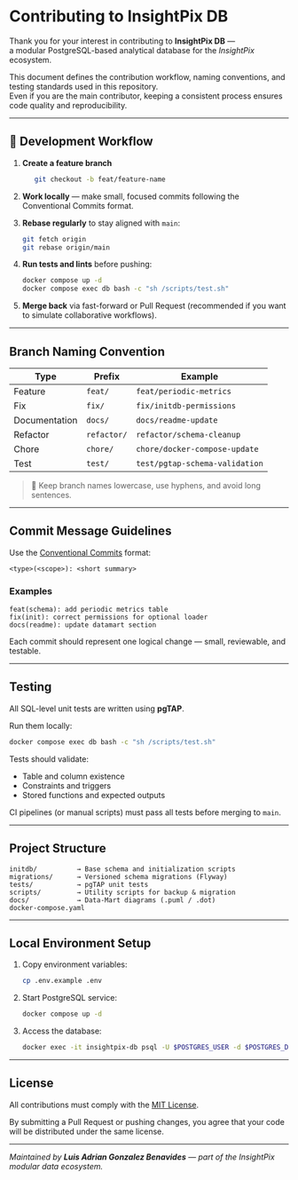 # Contributing to InsightPix DB

Thank you for your interest in contributing to **InsightPix DB** —  
a modular PostgreSQL-based analytical database for the *InsightPix* ecosystem.

This document defines the contribution workflow, naming conventions, and testing standards used in this repository.  
Even if you are the main contributor, keeping a consistent process ensures code quality and reproducibility.

---

## 🧭 Development Workflow

1. **Create a feature branch**

    ```bash
       git checkout -b feat/feature-name
    ```
2. **Work locally** — make small, focused commits following the Conventional Commits format.
3. **Rebase regularly** to stay aligned with `main`:

   ```bash
   git fetch origin
   git rebase origin/main
   ```
4. **Run tests and lints** before pushing:

   ```bash
   docker compose up -d
   docker compose exec db bash -c "sh /scripts/test.sh"
   ```
5. **Merge back** via fast-forward or Pull Request (recommended if you want to simulate collaborative workflows).

---

## Branch Naming Convention

| Type          | Prefix      | Example                         |
|---------------|-------------|---------------------------------|
| Feature       | `feat/`     | `feat/periodic-metrics`         |
| Fix           | `fix/`      | `fix/initdb-permissions`        |
| Documentation | `docs/`     | `docs/readme-update`            |
| Refactor      | `refactor/` | `refactor/schema-cleanup`       |
| Chore         | `chore/`    | `chore/docker-compose-update`   |
| Test          | `test/`     | `test/pgtap-schema-validation`  |

> 🔹 Keep branch names lowercase, use hyphens, and avoid long sentences.

---

##  Commit Message Guidelines

Use the [Conventional Commits](https://www.conventionalcommits.org) format:

```
<type>(<scope>): <short summary>
```

### Examples

```
feat(schema): add periodic metrics table
fix(init): correct permissions for optional loader
docs(readme): update datamart section
```

Each commit should represent one logical change — small, reviewable, and testable.

---

## Testing

All SQL-level unit tests are written using **pgTAP**.

Run them locally:

```bash
docker compose exec db bash -c "sh /scripts/test.sh"
```

Tests should validate:

* Table and column existence
* Constraints and triggers
* Stored functions and expected outputs

CI pipelines (or manual scripts) must pass all tests before merging to `main`.

---

## Project Structure

```
initdb/          → Base schema and initialization scripts
migrations/      → Versioned schema migrations (Flyway)
tests/           → pgTAP unit tests
scripts/         → Utility scripts for backup & migration
docs/            → Data-Mart diagrams (.puml / .dot)
docker-compose.yaml
```

---

## Local Environment Setup

1. Copy environment variables:

   ```bash
   cp .env.example .env
   ```
2. Start PostgreSQL service:

   ```bash
   docker compose up -d
   ```
3. Access the database:

   ```bash
   docker exec -it insightpix-db psql -U $POSTGRES_USER -d $POSTGRES_DB
   ```

---

## License

All contributions must comply with the [MIT License](./LICENSE).

By submitting a Pull Request or pushing changes, you agree that your code will be distributed under the same license.

---

*Maintained by **Luis Adrian Gonzalez Benavides** — part of the InsightPix modular data ecosystem.*

